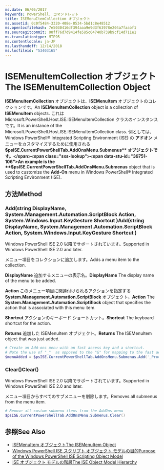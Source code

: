 ```yaml
---
ms.date: 06/05/2017
keywords: PowerShell, コマンドレット
title: ISEMenuItemCollection オブジェクト
ms.assetid: 0c0f5484-3320-408e-8534-5bd1c8e48512
ms.openlocfilehash: 7e5030416df394aaa9e9d3f63978e204a7faabf1
ms.sourcegitcommit: 00ff76d7d9414fe585c04740b739b9cf14d711e1
ms.translationtype: MTE95
ms.contentlocale: ja-JP
ms.lasthandoff: 12/14/2018
ms.locfileid: "53403165"
---
```

# <a name="the-isemenuitemcollection-object"></a><span data-ttu-id="39751-103">ISEMenuItemCollection オブジェクト</span><span class="sxs-lookup"><span data-stu-id="39751-103">The ISEMenuItemCollection Object</span></span>

<span data-ttu-id="39751-104">**ISEMenuItemCollection** オブジェクトは、**ISEMenuItem** オブジェクトのコレクションです。</span><span class="sxs-lookup"><span data-stu-id="39751-104">An **ISEMenuItemCollection** object is a collection of **ISEMenuItem** objects.</span></span> <span data-ttu-id="39751-105">これは Microsoft.PowerShell.Host.ISE.ISEMenuItemCollection クラスのインスタンスです。</span><span class="sxs-lookup"><span data-stu-id="39751-105">It is an instance of the Microsoft.PowerShell.Host.ISE.ISEMenuItemCollection class.</span></span> <span data-ttu-id="39751-106">例としては、Windows PowerShell® Integrated Scripting Environment (ISE) の **アドオン** メニューをカスタマイズするために使用される **$psISE.CurrentPowerShellTab.AddOnsMenu.Submenus** オブジェクトです。</span><span class="sxs-lookup"><span data-stu-id="39751-106">An example is the **$psISE.CurrentPowerShellTab.AddOnsMenu.Submenus** object that is used to customize the **Add-On** menu in Windows PowerShell® Integrated Scripting Environment (ISE).</span></span>

## <a name="method"></a><span data-ttu-id="39751-107">方法</span><span class="sxs-lookup"><span data-stu-id="39751-107">Method</span></span>

### <a name="addstring-displayname-systemmanagementautomationscriptblock-action-systemwindowsinputkeygesture-shortcut-"></a><span data-ttu-id="39751-108">Add\(string DisplayName, System.Management.Automation.ScriptBlock Action, System.Windows.Input.KeyGesture Shortcut \)</span><span class="sxs-lookup"><span data-stu-id="39751-108">Add\(string DisplayName, System.Management.Automation.ScriptBlock Action, System.Windows.Input.KeyGesture Shortcut \)</span></span>

<span data-ttu-id="39751-109">Windows PowerShell ISE 2.0 以降でサポートされています。</span><span class="sxs-lookup"><span data-stu-id="39751-109">Supported in Windows PowerShell ISE 2.0 and later.</span></span>

<span data-ttu-id="39751-110">メニュー項目をコレクションに追加します。</span><span class="sxs-lookup"><span data-stu-id="39751-110">Adds a menu item to the collection.</span></span>

<span data-ttu-id="39751-111">**DisplayName** 追加するメニューの表示名。</span><span class="sxs-lookup"><span data-stu-id="39751-111">**DisplayName** The display name of the menu to be added.</span></span>

<span data-ttu-id="39751-112">**Action** このメニュー項目に関連付けられるアクションを指定する **System.Management.Automation.ScriptBlock** オブジェクト。</span><span class="sxs-lookup"><span data-stu-id="39751-112">**Action** The **System.Management.Automation.ScriptBlock** object that specifies the action that is associated with this menu item.</span></span>

<span data-ttu-id="39751-113">**Shortcut** アクションのキーボード ショートカット。</span><span class="sxs-lookup"><span data-stu-id="39751-113">**Shortcut** The keyboard shortcut for the action.</span></span>

<span data-ttu-id="39751-114">**Returns** 追加した ISEMenuItem オブジェクト。</span><span class="sxs-lookup"><span data-stu-id="39751-114">**Returns** The ISEMenuItem object that was just added.</span></span>

```powershell
# Create an Add-ons menu with an fast access key and a shortcut.
# Note the use of "_"  as opposed to the "&" for mapping to the fast access key letter for the menu item.
$menuAdded = $psISE.CurrentPowerShellTab.AddOnsMenu.Submenus.Add('_Process', {Get-Process}, 'Alt+P')
```

### <a name="clear"></a><span data-ttu-id="39751-115">Clear\(\)</span><span class="sxs-lookup"><span data-stu-id="39751-115">Clear\(\)</span></span>

<span data-ttu-id="39751-116">Windows PowerShell ISE 2.0 以降でサポートされています。</span><span class="sxs-lookup"><span data-stu-id="39751-116">Supported in Windows PowerShell ISE 2.0 and later.</span></span>

<span data-ttu-id="39751-117">メニュー項目からすべてのサブメニューを削除します。</span><span class="sxs-lookup"><span data-stu-id="39751-117">Removes all submenus from the menu item.</span></span>

```powershell
# Remove all custom submenu items from the AddOns menu
$psISE.CurrentPowerShellTab.AddOnsMenu.Submenus.Clear()
```

## <a name="see-also"></a><span data-ttu-id="39751-118">参照</span><span class="sxs-lookup"><span data-stu-id="39751-118">See Also</span></span>

- [<span data-ttu-id="39751-119">ISEMenuItem オブジェクト</span><span class="sxs-lookup"><span data-stu-id="39751-119">The ISEMenuItem Object</span></span>](The-ISEMenuItem-Object.md)
- [<span data-ttu-id="39751-120">Windows PowerShell ISE スクリプト オブジェクト モデルの目的</span><span class="sxs-lookup"><span data-stu-id="39751-120">Purpose of the Windows PowerShell ISE Scripting Object Model</span></span>](Purpose-of-the-Windows-PowerShell-ISE-Scripting-Object-Model.md)
- [<span data-ttu-id="39751-121">ISE オブジェクト モデルの階層</span><span class="sxs-lookup"><span data-stu-id="39751-121">The ISE Object Model Hierarchy</span></span>](The-ISE-Object-Model-Hierarchy.md)